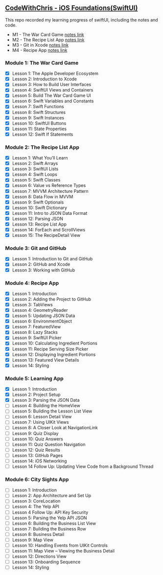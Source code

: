## [CodeWithChris - iOS Foundations(SwiftUI)](https://learn.codewithchris.com/users/sign_in)

This repo recorded my learning progress of swiftUI, including the notes and code.

- M1 - The War Card Game [notes link](https://github.com/Zidiefeng/swiftUI-study/blob/main/Notes-Module%201.md)
- M2 - The Recipe List App [notes link](https://github.com/Zidiefeng/swiftUI-study/blob/main/Notes-Module%202.md)
- M3 - Git in Xcode [notes link](https://github.com/Zidiefeng/swiftUI-study/blob/main/Add_git_to_Xcode.pdf)
- M4 - Recipe App [notes link](https://github.com/Zidiefeng/swiftUI-study/blob/main/Notes-Module%204.md)


### Module 1: The War Card Game

- [x] Lesson 1: The Apple Developer Ecosystem
- [x] Lesson 2: Introduction to Xcode
- [x] Lesson 3: How to Build User Interfaces
- [x] Lesson 4: SwiftUI Views and Containers
- [x] Lesson 5: Build The War Card Game UI
- [x] Lesson 6: Swift Variables and Constants
- [x] Lesson 7: Swift Functions
- [x] Lesson 8: Swift Structures
- [x] Lesson 9: Swift Instances
- [x] Lesson 10: SwiftUI Buttons
- [x] Lesson 11: State Properties
- [x] Lesson 12: Swift If Statements

### Module 2: The Recipe List App

- [x] Lesson 1: What You’ll Learn
- [x] Lesson 2: Swift Arrays
- [x] Lesson 3: SwiftUI Lists
- [x] Lesson 4: Swift Loops
- [x] Lesson 5: Swift Classes
- [x] Lesson 6: Value vs Reference Types
- [x] Lesson 7: MVVM Architecture Pattern
- [x] Lesson 8: Data Flow in MVVM
- [x] Lesson 9: Swift Optionals
- [x] Lesson 10: Swift Dictionary
- [x] Lesson 11: Intro to JSON Data Format
- [x] Lesson 12: Parsing JSON
- [x] Lesson 13: Recipe List App
- [x] Lesson 14: ForEach and ScrollViews
- [x] Lesson 15: The RecipeDetail View

### Module 3: Git and GitHub

- [x] Lesson 1: Introduction to Git and GitHub
- [x] Lesson 2: GitHub and Xcode
- [x] Lesson 3: Working with GitHub

### Module 4: Recipe App

- [x] Lesson 1: Introduction
- [x] Lesson 2: Adding the Project to GitHub
- [x] Lesson 3: TabViews
- [x] Lesson 4: GeometryReader
- [x] Lesson 5: Updating JSON Data
- [x] Lesson 6: EnvironmentObject
- [x] Lesson 7: FeaturedView
- [x] Lesson 8: Lazy Stacks
- [x] Lesson 9: SwiftUI Picker
- [x] Lesson 10: Calculating Ingredient Portions
- [x] Lesson 11: Recipe Serving Size Picker
- [x] Lesson 12: Displaying Ingredient Portions
- [x] Lesson 13: Featured View Details
- [x] Lesson 14: Styling

### Module 5: Learning App

- [x] Lesson 1: Introduction
- [x] Lesson 2: Project Setup
- [x] Lesson 3: Parsing the JSON Data
- [ ] Lesson 4: Building the HomeView
- [ ] Lesson 5: Building the Lesson List View
- [ ] Lesson 6: Lesson Detail View
- [ ] Lesson 7: Using UIKit Views
- [ ] Lesson 8: A Closer Look at NavigationLink
- [ ] Lesson 9: Quiz Display
- [ ] Lesson 10: Quiz Answers
- [ ] Lesson 11: Quiz Question Navigation
- [ ] Lesson 12: Quiz Results
- [ ] Lesson 13: GitHub Pages
- [ ] Lesson 14: iOS Networking
- [ ] Lesson 14 Follow Up: Updating View Code from a Background Thread

### Module 6: City Sights App

- [ ] Lesson 1: Introduction
- [ ] Lesson 2: App Architecture and Set Up
- [ ] Lesson 3: CoreLocation
- [ ] Lesson 4: The Yelp API
- [ ] Lesson 4 Follow Up: API Key Security
- [ ] Lesson 5: Parsing the Yelp API JSON
- [ ] Lesson 6: Building the Business List View
- [ ] Lesson 7: Building the Business Row
- [ ] Lesson 8: Business Detail
- [ ] Lesson 9: Map View
- [ ] Lesson 10: Handling Events from UIKit Controls
- [ ] Lesson 11: Map View – Viewing the Business Detail
- [ ] Lesson 12: Directions View
- [ ] Lesson 13: Onboarding Sequence
- [ ] Lesson 14: Styling
